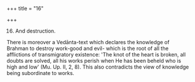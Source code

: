 +++
title = "16"

+++


16. And destruction.

There is moreover a Vedānta-text which declares the knowledge of Brahman to destroy work-good and evil- which is the root of all the afflictions of transmigratory existence: 'The knot of the heart is broken, all doubts are solved, all his works perish when He has been beheld who is high and low' (Mu. Up. II, 2, 8). This also contradicts the view of knowledge being subordinate to works.

